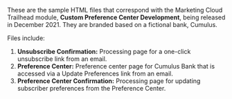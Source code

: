 These are the sample HTML files that correspond with the Marketing Cloud Trailhead module, **Custom Preference Center Development**, being released in December 2021. They are branded based on a fictional bank, Cumulus.

Files include: 
1) **Unsubscribe Confirmation:** Processing page for a one-click unsubscribe link from an email.
2) **Preference Center:** Preference center page for Cumulus Bank that is accessed via a Update Preferences link from an email.
3) **Preference Center Confirmation:** Processing page for updating subscriber preferences from the Preference Center.
